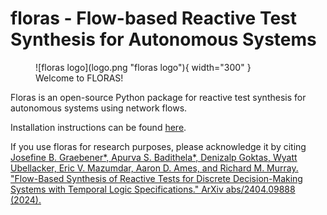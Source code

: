 # floras - Flow-based Reactive Test Synthesis for Autonomous Systems

<figure markdown="span">
  ![floras logo](logo.png "floras logo"){ width="300" }
  <figcaption>Welcome to FLORAS!</figcaption>
</figure>

Floras is an open-source Python package for reactive test synthesis for autonomous systems using network flows.

Installation instructions can be found [here](contributing.md).

If you use floras for research purposes, please acknowledge it by citing
[Josefine B. Graebener\*, Apurva S. Badithela\*, Denizalp Goktas, Wyatt Ubellacker, Eric V. Mazumdar, Aaron D. Ames, and Richard M. Murray. "Flow-Based Synthesis of Reactive Tests for Discrete Decision-Making Systems with Temporal Logic Specifications." ArXiv abs/2404.09888 (2024).](https://arxiv.org/abs/2404.09888)
